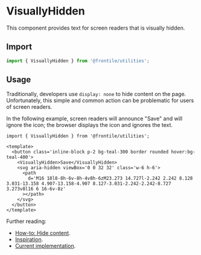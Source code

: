 # VisuallyHidden

This component provides text for screen readers that is visually hidden.

## Import 
```js
import { VisuallyHidden } from '@frontile/utilities';
```

## Usage

Traditionally, developers use `display: none` to hide content on the page.
Unfortunately, this simple and common action can be problematic for users of screen readers.

In the following example, screen readers will announce "Save" and will ignore the icon; the browser displays the icon and ignores the text.

```gts preview
import { VisuallyHidden } from '@frontile/utilities';

<template>
  <button class='inline-block p-2 bg-teal-300 border rounded hover:bg-teal-400'>
    <VisuallyHidden>Save</VisuallyHidden>
    <svg aria-hidden viewBox='0 0 32 32' class='w-6 h-6'>
      <path
        d='M16 18l8-8h-6v-8h-4v8h-6zM23.273 14.727l-2.242 2.242 8.128 3.031-13.158 4.907-13.158-4.907 8.127-3.031-2.242-2.242-8.727 3.273v8l16 6 16-6v-8z'
      ></path>
    </svg>
  </button>
</template>
```

Further reading:

- [How-to: Hide content](https://a11yproject.com/posts/how-to-hide-content/).
- [Inspiration](https://ui.reach.tech/visually-hidden).
- [Current implementation](https://tailwindcss.com/docs/screen-readers#screen-reader-only-elements).
